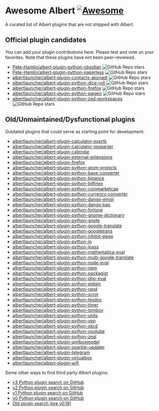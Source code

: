 # Awesome Albert [![Awesome](https://cdn.rawgit.com/sindresorhus/awesome/d7305f38d29fed78fa85652e3a63e154dd8e8829/media/badge.svg)](https://github.com/sindresorhus/awesome)

A curated list of Albert plugins that are not shipped with Albert.

## Official plugin candidates

You can add your plugin contributions here.
Please test and vote on your favorites.
Note that these plugins have not been peer-reviewed.

- [Pete-Hamlin/albert-plugin-python-obsidian](https://github.com/Pete-Hamlin/albert-plugin-python-obsidian) ![GitHub Repo stars](https://img.shields.io/github/stars/Pete-Hamlin/albert-plugin-python-obsidian)
- [Pete-Hamlin/albert-plugin-python-paperless](https://github.com/Pete-Hamlin/albert-plugin-python-paperless) ![GitHub Repo stars](https://img.shields.io/github/stars/Pete-Hamlin/albert-plugin-python-paperless)
- [albertlauncher/albert-plugin-contacts-akonadi](https://github.com/albertlauncher/albert-plugin-contacts-akonadi) ![GitHub Repo stars](https://img.shields.io/github/stars/Pete-Hamlin/albert-plugin-contacts-akonadi)
- [albertlauncher/albert-plugin-python-dice-roll](https://github.com/albertlauncher/albert-plugin-python-dice-roll) ![GitHub Repo stars](https://img.shields.io/github/stars/albertlauncher/albert-plugin-python-dice-roll)
- [albertlauncher/albert-plugin-python-firefox](https://github.com/albertlauncher/albert-plugin-python-firefox) ![GitHub Repo stars](https://img.shields.io/github/stars/albertlauncher/albert-plugin-python-firefox)
- [albertlauncher/albert-plugin-python-pwgen](https://github.com/albertlauncher/albert-plugin-python-pwgen) ![GitHub Repo stars](https://img.shields.io/github/stars/albertlauncher/albert-plugin-python-pwgen)
- [albertlauncher/albert-plugin-python-zed-workspaces](https://github.com/albertlauncher/albert-plugin-python-zed-workspaces) ![GitHub Repo stars](https://img.shields.io/github/stars/albertlauncher/albert-plugin-python-zed-workspaces)

## Old/Unmaintained/Dysfunctional plugins

Outdated plugins that could serve as starting point for development.

- [albertlauncher/albert-plugin-calculator-exprtk](https://github.com/albertlauncher/albert-plugin-calculator-exprtk)
- [albertlauncher/albert-plugin-calculator-muparser](https://github.com/albertlauncher/albert-plugin-calculator-muparser)
- [albertlauncher/albert-plugin-calendar](https://github.com/albertlauncher/albert-plugin-calendar)
- [albertlauncher/albert-plugin-external-extensions](https://github.com/albertlauncher/albert-plugin-external-extensions)
- [albertlauncher/albert-plugin-firefox](https://github.com/albertlauncher/albert-plugin-firefox)
- [albertlauncher/albert-plugin-python-atom-projects](https://github.com/albertlauncher/albert-plugin-python-atom-projects)
- [albertlauncher/albert-plugin-python-base-converter](https://github.com/albertlauncher/albert-plugin-python-base-converter)
- [albertlauncher/albert-plugin-python-binance](https://github.com/albertlauncher/albert-plugin-python-binance)
- [albertlauncher/albert-plugin-python-bitfinex](https://github.com/albertlauncher/albert-plugin-python-bitfinex)
- [albertlauncher/albert-plugin-python-coinmarketcap](https://github.com/albertlauncher/albert-plugin-python-coinmarketcap)
- [albertlauncher/albert-plugin-python-currency-converter](https://github.com/albertlauncher/albert-plugin-python-currency-converter)
- [albertlauncher/albert-plugin-python-dango-emoji](https://github.com/albertlauncher/albert-plugin-python-dango-emoji)
- [albertlauncher/albert-plugin-python-dango-kao](https://github.com/albertlauncher/albert-plugin-python-dango-kao)
- [albertlauncher/albert-plugin-python-fortune](https://github.com/albertlauncher/albert-plugin-python-fortune)
- [albertlauncher/albert-plugin-python-gnome-dictionary](https://github.com/albertlauncher/albert-plugin-python-gnome-dictionary)
- [albertlauncher/albert-plugin-python-gnote](https://github.com/albertlauncher/albert-plugin-python-gnote)
- [albertlauncher/albert-plugin-python-google-translate](https://github.com/albertlauncher/albert-plugin-python-google-translate)
- [albertlauncher/albert-plugin-python-googletrans](https://github.com/albertlauncher/albert-plugin-python-googletrans)
- [albertlauncher/albert-plugin-python-inhibit-sleep](https://github.com/albertlauncher/albert-plugin-python-inhibit-sleep)
- [albertlauncher/albert-plugin-python-ip](https://github.com/albertlauncher/albert-plugin-python-ip)
- [albertlauncher/albert-plugin-python-lpass](https://github.com/albertlauncher/albert-plugin-python-lpass)
- [albertlauncher/albert-plugin-python-mathematica-eval](https://github.com/albertlauncher/albert-plugin-python-mathematica-eval)
- [albertlauncher/albert-plugin-python-multi-google-translate](https://github.com/albertlauncher/albert-plugin-python-multi-google-translate)
- [albertlauncher/albert-plugin-python-node-eval](https://github.com/albertlauncher/albert-plugin-python-node-eval)
- [albertlauncher/albert-plugin-python-npm](https://github.com/albertlauncher/albert-plugin-python-npm)
- [albertlauncher/albert-plugin-python-packagist](https://github.com/albertlauncher/albert-plugin-python-packagist)
- [albertlauncher/albert-plugin-python-php-eval](https://github.com/albertlauncher/albert-plugin-python-php-eval)
- [albertlauncher/albert-plugin-python-pidgin](https://github.com/albertlauncher/albert-plugin-python-pidgin)
- [albertlauncher/albert-plugin-python-rand](https://github.com/albertlauncher/albert-plugin-python-rand)
- [albertlauncher/albert-plugin-python-scrot](https://github.com/albertlauncher/albert-plugin-python-scrot)
- [albertlauncher/albert-plugin-python-texdoc](https://github.com/albertlauncher/albert-plugin-python-texdoc)
- [albertlauncher/albert-plugin-python-timer](https://github.com/albertlauncher/albert-plugin-python-timer)
- [albertlauncher/albert-plugin-python-tomboy](https://github.com/albertlauncher/albert-plugin-python-tomboy)
- [albertlauncher/albert-plugin-python-units](https://github.com/albertlauncher/albert-plugin-python-units)
- [albertlauncher/albert-plugin-python-vpn](https://github.com/albertlauncher/albert-plugin-python-vpn)
- [albertlauncher/albert-plugin-python-xkcd](https://github.com/albertlauncher/albert-plugin-python-xkcd)
- [albertlauncher/albert-plugin-python-youtube](https://github.com/albertlauncher/albert-plugin-python-youtube)
- [albertlauncher/albert-plugin-python-zeal](https://github.com/albertlauncher/albert-plugin-python-zeal)
- [albertlauncher/albert-plugin-qmlboxmodel](https://github.com/albertlauncher/albert-plugin-qmlboxmodel)
- [albertlauncher/albert-plugin-sparkle-updater](https://github.com/albertlauncher/albert-plugin-sparkle-updater)
- [albertlauncher/albert-plugin-telegram](https://github.com/albertlauncher/albert-plugin-telegram)
- [albertlauncher/albert-plugin-virtualbox](https://github.com/albertlauncher/albert-plugin-virtualbox)
- [albertlauncher/albert-plugin-wifi](https://github.com/albertlauncher/albert-plugin-wifi)


Some other ways to find third party Albert plugins:

* [v3 Python plugin search on GitHub](https://github.com/search?q=albert+md_version+%2Fmd_iid.*%3D.*%223%2F+language%3APython+NOT+owner%3Aalbertlauncher&type=code)
* [v2 Python plugin search on GitHub](https://github.com/search?q=albert+md_version+%2Fmd_iid.*%3D.*%222%2F+language%3APython+NOT+owner%3Aalbertlauncher&type=code)
* [v1 Python plugin search on GitHub](https://github.com/search?q=albert+md_version+%2Fmd_iid.*%3D.*%221%2F+language%3APython+NOT+owner%3Aalbertlauncher&type=code)
* [v0 Python plugin search on GitHub](https://github.com/search?q=albert+md_version+%2Fmd_iid.*%3D.*%220%2F+language%3APython+NOT+owner%3Aalbertlauncher&type=code)
* [Old plugin search (pre v0.18)](https://github.com/search?q=albert+__title__+__version__+handleQuery+language%3APython+NOT+owner%3Aalbertlauncher&type=code)

